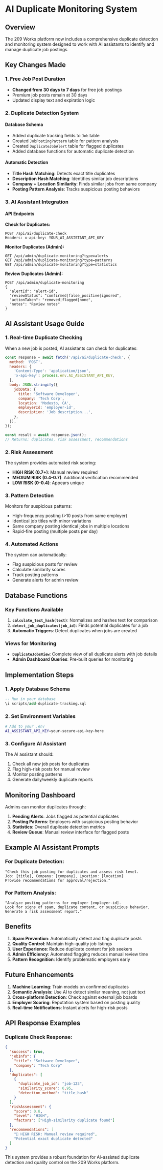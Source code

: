 # AI Duplicate Monitoring System

## Overview

The 209 Works platform now includes a comprehensive duplicate detection and monitoring system designed to work with AI assistants to identify and manage duplicate job postings.

## Key Changes Made

### 1. Free Job Post Duration

- **Changed from 30 days to 7 days** for free job postings
- Premium job posts remain at 30 days
- Updated display text and expiration logic

### 2. Duplicate Detection System

#### Database Schema

- Added duplicate tracking fields to `Job` table
- Created `JobPostingPattern` table for pattern analysis
- Created `DuplicateJobAlert` table for flagged duplicates
- Added database functions for automatic duplicate detection

#### Automatic Detection

- **Title Hash Matching**: Detects exact title duplicates
- **Description Hash Matching**: Identifies similar job descriptions
- **Company + Location Similarity**: Finds similar jobs from same company
- **Posting Pattern Analysis**: Tracks suspicious posting behaviors

### 3. AI Assistant Integration

#### API Endpoints

**Check for Duplicates:**

```
POST /api/ai/duplicate-check
Headers: x-api-key: YOUR_AI_ASSISTANT_API_KEY
```

**Monitor Duplicates (Admin):**

```
GET /api/admin/duplicate-monitoring?type=alerts
GET /api/admin/duplicate-monitoring?type=patterns
GET /api/admin/duplicate-monitoring?type=statistics
```

**Review Duplicates (Admin):**

```
POST /api/admin/duplicate-monitoring
{
  "alertId": "alert-id",
  "reviewStatus": "confirmed|false_positive|ignored",
  "actionTaken": "removed|flagged|none",
  "notes": "Review notes"
}
```

## AI Assistant Usage Guide

### 1. Real-time Duplicate Checking

When a new job is posted, AI assistants can check for duplicates:

```javascript
const response = await fetch('/api/ai/duplicate-check', {
  method: 'POST',
  headers: {
    'Content-Type': 'application/json',
    'x-api-key': process.env.AI_ASSISTANT_API_KEY,
  },
  body: JSON.stringify({
    jobData: {
      title: 'Software Developer',
      company: 'Tech Corp',
      location: 'Modesto, CA',
      employerId: 'employer-id',
      description: 'Job description...',
    },
  }),
});

const result = await response.json();
// Returns: duplicates, risk assessment, recommendations
```

### 2. Risk Assessment

The system provides automated risk scoring:

- **HIGH RISK (0.7+)**: Manual review required
- **MEDIUM RISK (0.4-0.7)**: Additional verification recommended
- **LOW RISK (0-0.4)**: Appears unique

### 3. Pattern Detection

Monitors for suspicious patterns:

- High-frequency posting (>10 posts from same employer)
- Identical job titles with minor variations
- Same company posting identical jobs in multiple locations
- Rapid-fire posting (multiple posts per day)

### 4. Automated Actions

The system can automatically:

- Flag suspicious posts for review
- Calculate similarity scores
- Track posting patterns
- Generate alerts for admin review

## Database Functions

### Key Functions Available

1. **`calculate_text_hash(text)`**: Normalizes and hashes text for comparison
2. **`detect_job_duplicates(job_id)`**: Finds potential duplicates for a job
3. **Automatic Triggers**: Detect duplicates when jobs are created

### Views for Monitoring

- **`DuplicateJobsView`**: Complete view of all duplicate alerts with job details
- **Admin Dashboard Queries**: Pre-built queries for monitoring

## Implementation Steps

### 1. Apply Database Schema

```sql
-- Run in your database
\i scripts/add-duplicate-tracking.sql
```

### 2. Set Environment Variables

```bash
# Add to your .env
AI_ASSISTANT_API_KEY=your-secure-api-key-here
```

### 3. Configure AI Assistant

The AI assistant should:

1. Check all new job posts for duplicates
2. Flag high-risk posts for manual review
3. Monitor posting patterns
4. Generate daily/weekly duplicate reports

## Monitoring Dashboard

Admins can monitor duplicates through:

1. **Pending Alerts**: Jobs flagged as potential duplicates
2. **Posting Patterns**: Employers with suspicious posting behavior
3. **Statistics**: Overall duplicate detection metrics
4. **Review Queue**: Manual review interface for flagged posts

## Example AI Assistant Prompts

### For Duplicate Detection:

```
"Check this job posting for duplicates and assess risk level.
Job: [title], Company: [company], Location: [location]
Provide recommendations for approval/rejection."
```

### For Pattern Analysis:

```
"Analyze posting patterns for employer [employer-id].
Look for signs of spam, duplicate content, or suspicious behavior.
Generate a risk assessment report."
```

## Benefits

1. **Spam Prevention**: Automatically detect and flag duplicate posts
2. **Quality Control**: Maintain high-quality job listings
3. **User Experience**: Reduce duplicate content for job seekers
4. **Admin Efficiency**: Automated flagging reduces manual review time
5. **Pattern Recognition**: Identify problematic employers early

## Future Enhancements

1. **Machine Learning**: Train models on confirmed duplicates
2. **Semantic Analysis**: Use AI to detect similar meaning, not just text
3. **Cross-platform Detection**: Check against external job boards
4. **Employer Scoring**: Reputation system based on posting quality
5. **Real-time Notifications**: Instant alerts for high-risk posts

## API Response Examples

### Duplicate Check Response:

```json
{
  "success": true,
  "jobInfo": {
    "title": "Software Developer",
    "company": "Tech Corp"
  },
  "duplicates": [
    {
      "duplicate_job_id": "job-123",
      "similarity_score": 0.95,
      "detection_method": "title_hash"
    }
  ],
  "riskAssessment": {
    "score": 0.8,
    "level": "HIGH",
    "factors": ["High-similarity duplicate found"]
  },
  "recommendations": [
    "🚨 HIGH RISK: Manual review required",
    "Potential exact duplicate detected"
  ]
}
```

This system provides a robust foundation for AI-assisted duplicate detection and quality control on the 209 Works platform.
